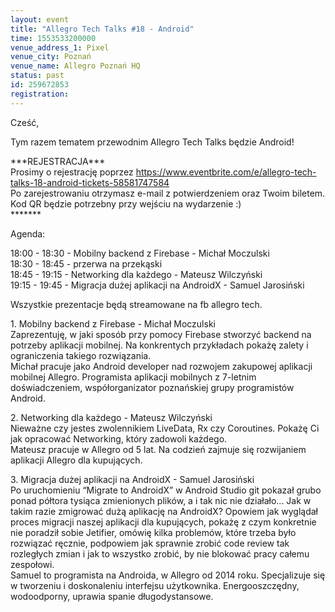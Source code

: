 ```yaml
---
layout: event
title: "Allegro Tech Talks #18 - Android"
time: 1553533200000
venue_address_1: Pixel
venue_city: Poznań
venue_name: Allegro Poznań HQ
status: past
id: 259672853
registration: 
---
```


<p>Cześć,</p>
<p>Tym razem tematem przewodnim Allegro Tech Talks będzie Android!</p>
<p>***REJESTRACJA***<br />Prosimy o rejestrację poprzez <a href="https://www.eventbrite.com/e/allegro-tech-talks-18-android-tickets-58581747584" class="linkified">https://www.eventbrite.com/e/allegro-tech-talks-18-android-tickets-58581747584</a><br />Po zarejestrowaniu otrzymasz e-mail z potwierdzeniem oraz Twoim biletem. Kod QR będzie potrzebny przy wejściu na wydarzenie :)<br />*******</p>
<p>Agenda:</p>
<p>18:00 - 18:30 - Mobilny backend z Firebase - Michał Moczulski<br />18:30 - 18:45 - przerwa na przekąski<br />18:45 - 19:15 - Networking dla każdego - Mateusz Wilczyński<br />19:15 - 19:45 - Migracja dużej aplikacji na AndroidX - Samuel Jarosiński</p>
<p>Wszystkie prezentacje będą streamowane na fb allegro tech.</p>
<p>1. Mobilny backend z Firebase - Michał Moczulski<br />Zaprezentuję, w jaki sposób przy pomocy Firebase stworzyć backend na potrzeby aplikacji mobilnej. Na konkrentych przykładach pokażę zalety i ograniczenia takiego rozwiązania.<br />Michał pracuje jako Android developer nad rozwojem zakupowej aplikacji mobilnej Allegro. Programista aplikacji mobilnych z 7-letnim doświadczeniem, współorganizator poznańskiej grupy programistów Android.</p>
<p>2. Networking dla każdego - Mateusz Wilczyński<br />Nieważne czy jestes zwolennikiem LiveData, Rx czy Coroutines. Pokażę Ci jak opracować Networking, który zadowoli każdego.<br />Mateusz pracuje w Allegro od 5 lat. Na codzień zajmuje się rozwijaniem aplikacji Allegro dla kupujących.</p>
<p>3. Migracja dużej aplikacji na AndroidX - Samuel Jarosiński<br />Po uruchomieniu “Migrate to AndroidX” w Android Studio git pokazał grubo ponad półtora tysiąca zmienionych plików, a i tak nic nie działało... Jak w takim razie zmigrować dużą aplikację na AndroidX? Opowiem jak wyglądał proces migracji naszej aplikacji dla kupujących, pokażę z czym konkretnie nie poradził sobie Jetifier, omówię kilka problemów, które trzeba było rozwiązać ręcznie, podpowiem jak sprawnie zrobić code review tak rozległych zmian i jak to wszystko zrobić, by nie blokować pracy całemu zespołowi.<br />Samuel to programista na Androida, w Allegro od 2014 roku. Specjalizuje się w tworzeniu i doskonaleniu interfejsu użytkownika. Energooszczędny, wodoodporny, uprawia spanie długodystansowe.</p>

